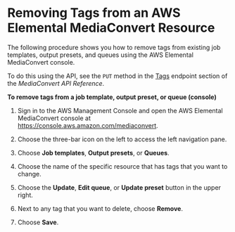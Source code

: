 # Removing Tags from an AWS Elemental MediaConvert Resource<a name="remove-tags-from-resource"></a>

The following procedure shows you how to remove tags from existing job templates, output presets, and queues using the AWS Elemental MediaConvert console\.

To do this using the API, see the `PUT` method in the [Tags](https://docs.aws.amazon.com/mediaconvert/latest/apireference/tags.html) endpoint section of the *MediaConvert API Reference*\.

**To remove tags from a job template, output preset, or queue \(console\)**

1. Sign in to the AWS Management Console and open the AWS Elemental MediaConvert console at [https://console\.aws\.amazon\.com/mediaconvert](https://console.aws.amazon.com/mediaconvert)\.

1. Choose the three\-bar icon on the left to access the left navigation pane\.

1. Choose **Job templates**, **Output presets**, or **Queues**\.

1. Choose the name of the specific resource that has tags that you want to change\.

1. Choose the **Update**, **Edit queue**, or **Update preset** button in the upper right\. 

1. Next to any tag that you want to delete, choose **Remove**\.

1. Choose **Save**\.